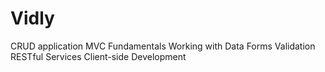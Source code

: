 # Vidly
CRUD application
  MVC Fundamentals
    Working with Data
    Forms
    Validation
    RESTful Services
    Client-side Development
